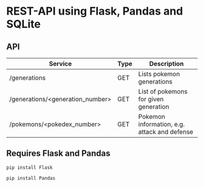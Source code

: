 # REST-API using Flask, Pandas and SQLite

## API

|Service                          |Type  |Description                                             |
|---------------------------------|------|--------------------------------------------------------
|/generations                     |GET   |Lists pokemon generations                               |
|/generations/<generation_number> |GET   |List of pokemons for given generation                   |
|/pokemons/<pokedex_number>       |GET   |Pokemon information, e.g. attack and defense            |

## Requires Flask and Pandas
`pip install Flask`

`pip install Pandas`